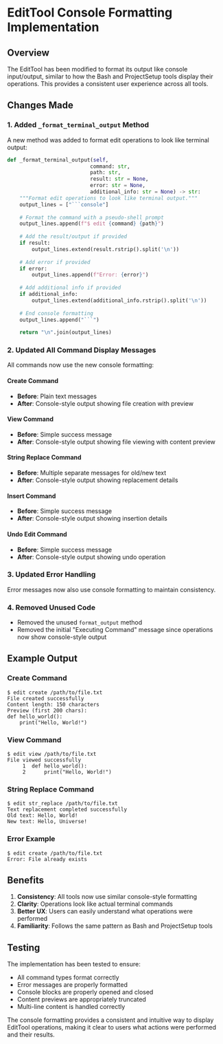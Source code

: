 # EditTool Console Formatting Implementation

## Overview
The EditTool has been modified to format its output like console input/output, similar to how the Bash and ProjectSetup tools display their operations. This provides a consistent user experience across all tools.

## Changes Made

### 1. Added `_format_terminal_output` Method
A new method was added to format edit operations to look like terminal output:

```python
def _format_terminal_output(self, 
                           command: str, 
                           path: str, 
                           result: str = None, 
                           error: str = None,
                           additional_info: str = None) -> str:
    """Format edit operations to look like terminal output."""
    output_lines = ["```console"]
    
    # Format the command with a pseudo-shell prompt
    output_lines.append(f"$ edit {command} {path}")
    
    # Add the result/output if provided
    if result:
        output_lines.extend(result.rstrip().split('\n'))
    
    # Add error if provided
    if error:
        output_lines.append(f"Error: {error}")
    
    # Add additional info if provided
    if additional_info:
        output_lines.extend(additional_info.rstrip().split('\n'))
    
    # End console formatting
    output_lines.append("```")
    
    return "\n".join(output_lines)
```

### 2. Updated All Command Display Messages
All commands now use the new console formatting:

#### Create Command
- **Before**: Plain text messages
- **After**: Console-style output showing file creation with preview

#### View Command
- **Before**: Simple success message
- **After**: Console-style output showing file viewing with content preview

#### String Replace Command
- **Before**: Multiple separate messages for old/new text
- **After**: Console-style output showing replacement details

#### Insert Command
- **Before**: Simple success message
- **After**: Console-style output showing insertion details

#### Undo Edit Command
- **Before**: Simple success message
- **After**: Console-style output showing undo operation

### 3. Updated Error Handling
Error messages now also use console formatting to maintain consistency.

### 4. Removed Unused Code
- Removed the unused `format_output` method
- Removed the initial "Executing Command" message since operations now show console-style output

## Example Output

### Create Command
```console
$ edit create /path/to/file.txt
File created successfully
Content length: 150 characters
Preview (first 200 chars):
def hello_world():
    print("Hello, World!")
```

### View Command
```console
$ edit view /path/to/file.txt
File viewed successfully
     1	def hello_world():
     2	    print("Hello, World!")
```

### String Replace Command
```console
$ edit str_replace /path/to/file.txt
Text replacement completed successfully
Old text: Hello, World!
New text: Hello, Universe!
```

### Error Example
```console
$ edit create /path/to/file.txt
Error: File already exists
```

## Benefits

1. **Consistency**: All tools now use similar console-style formatting
2. **Clarity**: Operations look like actual terminal commands
3. **Better UX**: Users can easily understand what operations were performed
4. **Familiarity**: Follows the same pattern as Bash and ProjectSetup tools

## Testing

The implementation has been tested to ensure:
- All command types format correctly
- Error messages are properly formatted
- Console blocks are properly opened and closed
- Content previews are appropriately truncated
- Multi-line content is handled correctly

The console formatting provides a consistent and intuitive way to display EditTool operations, making it clear to users what actions were performed and their results.